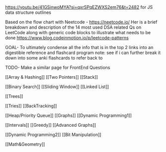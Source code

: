 
https://youtu.be/41GSinwoMYA?si=qxrSPqEZWXS2em76&t=2482 for JS data structure outlines

Based on the flow chart with Neetcode - https://neetcode.io/
Her is a brief breakdown and description of the 14 most used DSA related Qs on LeetCode along with generic code blocks to illustrate what needs to be done
https://www.blog.codeinmotion.io/p/leetcode-patterns

GOAL- To ultimately condense all the info that is in the top 2 links into an digestible reference and flashcard program
note: see if i can further break it down into some anki flashcards to refer back to

TODO- Make a similar page for FrontEnd Questions

[[Array & Hashing]]
[[Two Pointers]]
[[Stack]]

[[Binary Search]]
[[Sliding Window]]
[[Linked List]]

[[Trees]]

[[Tries]]
[[BackTracking]]

[[Heap/Priority Queue]]
[[Graphs]]
[[Dynamic Programming1]]

[[Intervals]]
[[Greedy]]
[[Advanced Graphs]]

[[Dynamic Programming2]]
[[Bit Manipulation]]

[[Math&Geometry]]